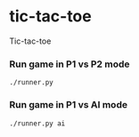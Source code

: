 # tic-tac-toe
Tic-tac-toe

### Run game in P1 vs P2 mode
``./runner.py``

### Run game in P1 vs AI mode
``./runner.py ai``
